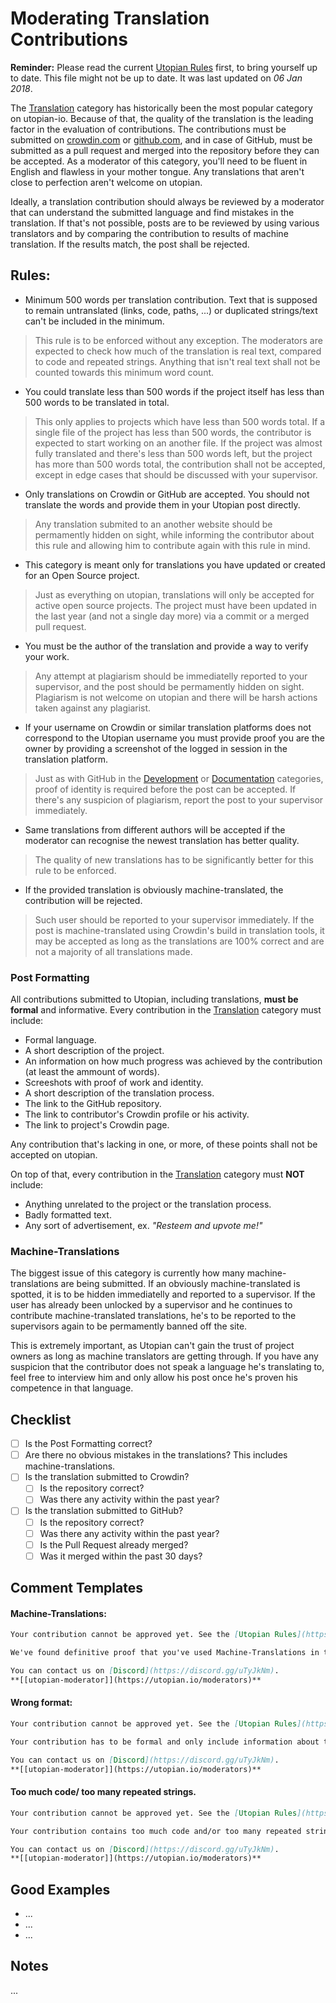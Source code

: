 # Moderating Translation Contributions

**Reminder:** Please read the current [Utopian Rules](https://utopian.io/rules) first, to bring yourself up to date. This file might not be up to date. It was last updated on *06 Jan 2018*.

The [Translation](https://utopian.io/translation/review) category has historically been the most popular category on utopian-io. Because of that, the quality of the translation is the leading factor in the evaluation of contributions. The contributions must be submitted on [crowdin.com](https://crowdin.com) or [github.com](https://github.com), and in case of GitHub, must be submitted as a pull request and merged into the repository before they can be accepted. As a moderator of this category, you'll need to be fluent in English and flawless in your mother tongue. Any translations that aren't close to perfection aren't welcome on utopian.

Ideally, a translation contribution should always be reviewed by a moderator that can understand the submitted language and find mistakes in the translation. If that's not possible, posts are to be reviewed by using various translators and by comparing the contribution to results of machine translation. If the results match, the post shall be rejected.

## Rules:

* Minimum 500 words per translation contribution. Text that is supposed to remain untranslated (links, code, paths, ...) or duplicated strings/text can't be included in the minimum.
>This rule is to be enforced without any exception. The moderators are expected to check how much of the translation is real text, compared to code and repeated strings. Anything that isn't real text shall not be counted towards this minimum word count.

* You could translate less than 500 words if the project itself has less than 500 words to be translated in total.
>This only applies to projects which have less than 500 words total. If a single file of the project has less than 500 words, the contributor is expected to start working on an another file. If the project was almost fully translated and there's less than 500 words left, but the project has more than 500 words total, the contribution shall not be accepted, except in edge cases that should be discussed with your supervisor.

* Only translations on Crowdin or GitHub are accepted. You should not translate the words and provide them in your Utopian post directly.
>Any translation submited to an another website should be permamently hidden on sight, while informing the contributor about this rule and allowing him to contribute again with this rule in mind.

* This category is meant only for translations you have updated or created for an Open Source project.
>Just as everything on utopian, translations will only be accepted for active open source projects. The project must have been updated in the last year (and not a single day more) via a commit or a merged pull request.

* You must be the author of the translation and provide a way to verify your work.
>Any attempt at plagiarism should be immediatelly reported to your supervisor, and the post should be permamently hidden on sight. Plagiarism is not welcome on utopian and there will be harsh actions taken against any plagiarist.

* If your username on Crowdin or similar translation platforms does not correspond to the Utopian username you must provide proof you are the owner by providing a screenshot of the logged in session in the translation platform.
>Just as with GitHub in the [Development](https://utopian.io/development/review) or [Documentation](https://utopian.io/documentation/review) categories, proof of identity is required before the post can be accepted. If there's any suspicion of plagiarism, report the post to your supervisor immediately.

* Same translations from different authors will be accepted if the moderator can recognise the newest translation has better quality.
>The quality of new translations has to be significantly better for this rule to be enforced. 

* If the provided translation is obviously machine-translated, the contribution will be rejected.
>Such user should be reported to your supervisor immediately. If the post is machine-translated using Crowdin's build in translation tools, it may be accepted as long as the translations are 100% correct and are not a majority of all translations made.

### Post Formatting

All contributions submitted to Utopian, including translations, **must be formal** and informative. Every contribution in the [Translation](https://utopian.io/translation/review) category must include:

* Formal language.
* A short description of the project.
* An information on how much progress was achieved by the contribution (at least the ammount of words).
* Screeshots with proof of work and identity.
* A short description of the translation process.
* The link to the GitHub repository.
* The link to contributor's Crowdin profile or his activity.
* The link to project's Crowdin page.

Any contribution that's lacking in one, or more, of these points shall not be accepted on utopian. 

On top of that, every contribution in the [Translation](https://utopian.io/translation/review) category must **NOT** include:

* Anything unrelated to the project or the translation process.
* Badly formatted text. 
* Any sort of advertisement, ex. *"Resteem and upvote me!"*

### Machine-Translations

The biggest issue of this category is currently how many machine-translations are being submitted. If an obviously machine-translated is spotted, it is to be hidden immediatelly and reported to a supervisor. If the user has already been unlocked by a supervisor and he continues to contribute machine-translated translations, he's to be reported to the supervisors again to be permamently banned off the site. 

This is extremely important, as Utopian can't gain the trust of project owners as long as machine translators are getting through. If you have any suspicion that the contributor does not speak a language he's translating to, feel free to interview him and only allow his post once he's proven his competence in that language.

## Checklist

- [ ] Is the Post Formatting correct?
- [ ] Are there no obvious mistakes in the translations? This includes machine-translations.
- [ ] Is the translation submitted to Crowdin?
  - [ ] Is the repository correct?
  - [ ] Was there any activity within the past year?
- [ ] Is the translation submitted to GitHub?
  - [ ] Is the repository correct?
  - [ ] Was there any activity within the past year?
  - [ ] Is the Pull Request already merged?
  - [ ] Was it merged within the past 30 days?

## Comment Templates

#### Machine-Translations:

```markdown
Your contribution cannot be approved yet. See the [Utopian Rules](https://utopian.io/rules). Please edit your contribution to reapply for approval.

We've found definitive proof that you've used Machine-Translations in this contribution. This contribution will not be accepted, and the decision is absolute. Your account has been suspended until you contact a moderator to resolve this issue.

You can contact us on [Discord](https://discord.gg/uTyJkNm).
**[[utopian-moderator]](https://utopian.io/moderators)** 
```

#### Wrong format:

```markdown
Your contribution cannot be approved yet. See the [Utopian Rules](https://utopian.io/rules). Please edit your contribution to reapply for approval.

Your contribution has to be formal and only include information about the project or the translation process. Any other information is unnecessary, and thus not acceptable.

You can contact us on [Discord](https://discord.gg/uTyJkNm).
**[[utopian-moderator]](https://utopian.io/moderators)** 
```

#### Too much code/ too many repeated strings.

```markdown
Your contribution cannot be approved yet. See the [Utopian Rules](https://utopian.io/rules). Please edit your contribution to reapply for approval.

Your contribution contains too much code and/or too many repeated strings. Remember, that these don't count towards the minimum word count required in this category.

You can contact us on [Discord](https://discord.gg/uTyJkNm).
**[[utopian-moderator]](https://utopian.io/moderators)** 
```

## Good Examples

- ...
- ...
- ...

## Notes

...
